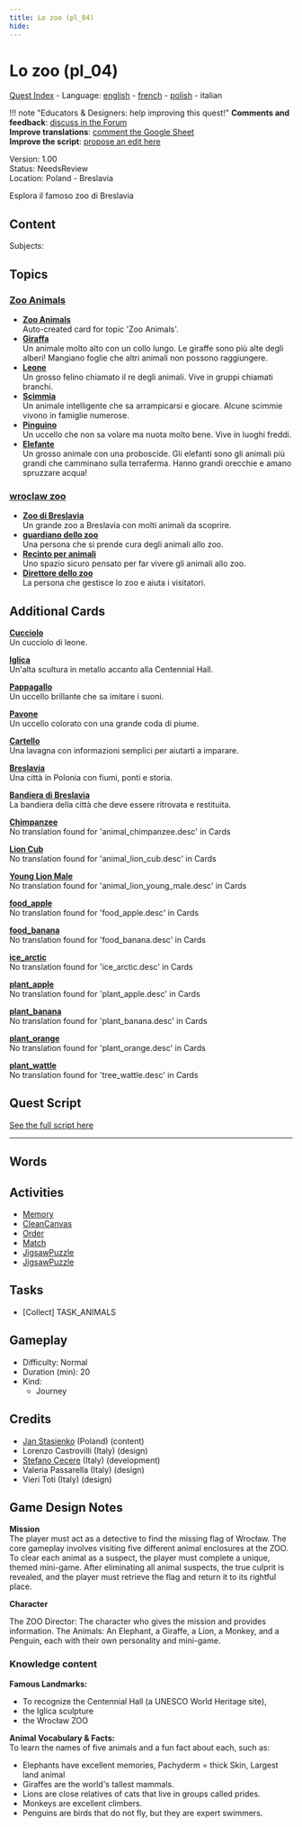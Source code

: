 ```yaml
---
title: Lo zoo (pl_04)
hide:
---
```


# Lo zoo (pl_04)
[Quest Index](./index.it.md) - Language: [english](./pl_04.md) - [french](./pl_04.fr.md) - [polish](./pl_04.pl.md) - italian

!!! note "Educators & Designers: help improving this quest!"
    **Comments and feedback**: [discuss in the Forum](https://antura.discourse.group/t/pl-04-the-zoo/35/1)  
    **Improve translations**: [comment the Google Sheet](https://docs.google.com/spreadsheets/d/1FPFOy8CHor5ArSg57xMuPAG7WM27-ecDOiU-OmtHgjw/edit?gid=819047762#gid=819047762)  
    **Improve the script**: [propose an edit here](https://github.com/vgwb/Antura/blob/main/Assets/_discover/_quests/PL_04%20Zoo/PL_04%20Zoo%20-%20Yarn%20Script.yarn)  

Version: 1.00  
Status: NeedsReview  
Location: Poland - Breslavia

Esplora il famoso zoo di Breslavia

## Content
Subjects: 


## Topics
### [Zoo Animals](../topics/index.md#zoo)

  - **[Zoo Animals](../cards/index.md#zoo_animals)**  
    Auto-created card for topic 'Zoo Animals'.  
  - **[Giraffa](../cards/index.md#animal_giraffe)**  
    Un animale molto alto con un collo lungo. Le giraffe sono più alte degli alberi! Mangiano foglie che altri animali non possono raggiungere.  
  - **[Leone](../cards/index.md#animal_lion)**  
    Un grosso felino chiamato il re degli animali. Vive in gruppi chiamati branchi.  
  - **[Scimmia](../cards/index.md#animal_monkey)**  
    Un animale intelligente che sa arrampicarsi e giocare. Alcune scimmie vivono in famiglie numerose.  
  - **[Pinguino](../cards/index.md#animal_penguin)**  
    Un uccello che non sa volare ma nuota molto bene. Vive in luoghi freddi.  
  - **[Elefante](../cards/index.md#animal_elephant)**  
    Un grosso animale con una proboscide. Gli elefanti sono gli animali più grandi che camminano sulla terraferma. Hanno grandi orecchie e amano spruzzare acqua!  
### [wroclaw zoo](../topics/index.md#wroclaw_zoo)

  - **[Zoo di Breslavia](../cards/index.md#wroclaw_zoo)**  
    Un grande zoo a Breslavia con molti animali da scoprire.  
  - **[guardiano dello zoo](../cards/index.md#zoo_keeper)**  
    Una persona che si prende cura degli animali allo zoo.  
  - **[Recinto per animali](../cards/index.md#animal_enclosure)**  
    Uno spazio sicuro pensato per far vivere gli animali allo zoo.  
  - **[Direttore dello zoo](../cards/index.md#zoo_director)**  
    La persona che gestisce lo zoo e aiuta i visitatori.  

## Additional Cards
**[Cucciolo](../cards/index.md#cub)**  
Un cucciolo di leone.  

**[Iglica](../cards/index.md#iglica)**  
Un'alta scultura in metallo accanto alla Centennial Hall.  

**[Pappagallo](../cards/index.md#parrot)**  
Un uccello brillante che sa imitare i suoni.  

**[Pavone](../cards/index.md#peacock)**  
Un uccello colorato con una grande coda di piume.  

**[Cartello](../cards/index.md#sign)**  
Una lavagna con informazioni semplici per aiutarti a imparare.  

**[Breslavia](../cards/index.md#wroclaw)**  
Una città in Polonia con fiumi, ponti e storia.  

**[Bandiera di Breslavia](../cards/index.md#wroclaw_flag)**  
La bandiera della città che deve essere ritrovata e restituita.  

**[Chimpanzee](../cards/index.md#animal_chimpanzee)**  
No translation found for 'animal_chimpanzee.desc' in Cards  

**[Lion Cub](../cards/index.md#animal_lion_cub)**  
No translation found for 'animal_lion_cub.desc' in Cards  

**[Young Lion Male](../cards/index.md#animal_lion_young_male)**  
No translation found for 'animal_lion_young_male.desc' in Cards  

**[food_apple](../cards/index.md#food_apple)**  
No translation found for 'food_apple.desc' in Cards  

**[food_banana](../cards/index.md#food_banana)**  
No translation found for 'food_banana.desc' in Cards  

**[ice_arctic](../cards/index.md#ice_arctic)**  
No translation found for 'ice_arctic.desc' in Cards  

**[plant_apple](../cards/index.md#plant_apple)**  
No translation found for 'plant_apple.desc' in Cards  

**[plant_banana](../cards/index.md#plant_banana)**  
No translation found for 'plant_banana.desc' in Cards  

**[plant_orange](../cards/index.md#plant_orange)**  
No translation found for 'plant_orange.desc' in Cards  

**[plant_wattle](../cards/index.md#tree_wattle)**  
No translation found for 'tree_wattle.desc' in Cards  

## Quest Script

[See the full script here](./pl_04-script.it.md)

---

## Words
## Activities
- [Memory](../activities/index.md#Memory)
- [CleanCanvas](../activities/index.md#CleanCanvas)
- [Order](../activities/index.md#Order)
- [Match](../activities/index.md#Match)
- [JigsawPuzzle](../activities/index.md#JigsawPuzzle)
- [JigsawPuzzle](../activities/index.md#JigsawPuzzle)

## Tasks
- [Collect] TASK_ANIMALS
## Gameplay
- Difficulty: Normal
- Duration (min): 20
- Kind:
  - Journey
## Credits
- [Jan Stasienko](mailto:jan.stasienko@dsw.edu.pl) (Poland) (content)
- Lorenzo Castrovilli (Italy) (design)
- [Stefano Cecere](https://stefanocecere.com) (Italy) (development)
- Valeria Passarella (Italy) (design)
- Vieri Toti (Italy) (design)

## Game Design Notes

**Mission**  
The player must act as a detective to find the missing flag of Wrocław. The core gameplay involves visiting five different animal enclosures at the ZOO. To clear each animal as a suspect, the player must complete a unique, themed mini-game. After eliminating all animal suspects, the true culprit is revealed, and the player must retrieve the flag and return it to its rightful place.

**Character**

The ZOO Director: The character who gives the mission and provides information.
The Animals: An Elephant, a Giraffe, a Lion, a Monkey, and a Penguin, each with their own personality and mini-game.

### Knowledge content
**Famous Landmarks:**   

- To recognize the Centennial Hall (a UNESCO World Heritage site), 
- the Iglica sculpture
- the Wrocław ZOO

**Animal Vocabulary & Facts:**  
To learn the names of five animals and a fun fact about each, such as:

- Elephants have excellent memories, Pachyderm = thick Skin, Largest land animal
- Giraffes are the world's tallest mammals.
- Lions are close relatives of cats that live in groups called prides.
- Monkeys are excellent climbers.
- Penguins are birds that do not fly, but they are expert swimmers.

